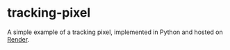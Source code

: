 # tracking-pixel
A simple example of a tracking pixel, implemented in Python and hosted on [Render](https://render.com/).
